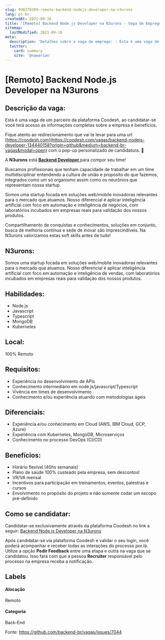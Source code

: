 ```yaml
---
slug: 998370309-remoto-backend-nodejs-developer-na-n3urons
lang: pt-br
createdAt: 2021-09-16
title: '[Remoto] Backend Node.js Developer na N3urons - Vaga de Emprego'
sitemap:
  lastModified: 2021-09-16
meta:
  description: 'Detalhes sobre a vaga de emprego: : Esta é uma vaga de um parceiro da plataforma Coodesh, ao candidatar-se você terá acesso as informações completas sobre a empresa e benefícios.  Fique atento ao redirecionamento que vai te levar para uma url [https://coodesh.com](https://coodesh.com/vagas/backend-nodejs-developer-134440158?origin=github&medium=backend-br-vagas&modal=open) com o pop-up personalizado de candidatura. 👋 <p>A <strong>N3urons</strong> está <strong><ins>Backend Developer </ins></strong>para compor seu time!&nbsp;</p> <p>Buscamos profissionais que tenham capacidade de trabalhar em um time multidisciplinar entendendo a cultura de união e propósito do que fazemos, integrados como um só organismo assim como os neurônios que representam nossa startup.</p> <p>Somos uma startup focada em soluções web/mobile inovadoras relevantes para o mercado que atuamos. Nosso diferencial é aplicar inteligência artificial com foco em automação e inteligência de negócios, com laboratórios incubados em empresas reais para validação dos nossos produtos.</p> <p>Compartilhamento de conquistas e conhecimentos, soluções em conjunto, busca de melhoria contínua e sede de inovar são imprescindíveis. Na N3urons valorizamos estas soft skills antes de tudo!</p>'
  twitter:
    card: summary
    site: '@nawarian'
---
```


# [Remoto] Backend Node.js Developer na N3urons

## Descrição da vaga: 
Esta é uma vaga de um parceiro da plataforma Coodesh, ao candidatar-se você terá acesso as informações completas sobre a empresa e benefícios.


Fique atento ao redirecionamento que vai te levar para uma url [https://coodesh.com](https://coodesh.com/vagas/backend-nodejs-developer-134440158?origin=github&medium=backend-br-vagas&modal=open) com o pop-up personalizado de candidatura. 👋
<p>A <strong>N3urons</strong> está <strong><ins>Backend Developer </ins></strong>para compor seu time!&nbsp;</p>
<p>Buscamos profissionais que tenham capacidade de trabalhar em um time multidisciplinar entendendo a cultura de união e propósito do que fazemos, integrados como um só organismo assim como os neurônios que representam nossa startup.</p>
<p>Somos uma startup focada em soluções web/mobile inovadoras relevantes para o mercado que atuamos. Nosso diferencial é aplicar inteligência artificial com foco em automação e inteligência de negócios, com laboratórios incubados em empresas reais para validação dos nossos produtos.</p>
<p>Compartilhamento de conquistas e conhecimentos, soluções em conjunto, busca de melhoria contínua e sede de inovar são imprescindíveis. Na N3urons valorizamos estas soft skills antes de tudo!</p>

## N3urons: 
 <p>Somos uma startup focada em soluções web/mobile inovadoras relevantes para o mercado que atuamos. Nosso diferencial é aplicar inteligência artificial com foco em automação e inteligência de vendas, com laboratórios incubados em empresas reais para validação dos nossos produtos.</p>
</p>

 ## Habilidades: 
 - Node.js 
- Javascript 
- Typescript 
- MongoDB 
- Kubernetes
## Local: 
 100% Remoto
## Requisitos: 
 - Experiência no desenvolvimento de APIs 
- Conhecimento intermediário em node.js/javascript/Typescript 
- Vivência em times de desenvolvimento 
- Conhecimento e/ou experiência atuando com metodologias ágeis
## Diferenciais: 
 - Experiência e/ou conhecimento em Cloud (AWS, IBM Cloud, GCP, Azure) 
- Experiência com Kubernetes, MongoDB, Microserviços 
- Conhecimento no processo DevOps (CI/CD)
## Benefícios: 
 - Horário flexível (40hs semanais) 
- Plano de saúde 100% custeado pela empresa, sem descontos! 
- VR/VA mensal 
- Incentivos para participação em treinamentos, eventos, palestras e cursos 
- Envolvimento no propósito do projeto e não somente codar um escopo pré-definido
## Como se candidatar:
Candidatar-se exclusivamente através da plataforma Coodesh no link a seguir: [Backend Node.js Developer na N3urons](https://coodesh.com/vagas/backend-nodejs-developer-134440158?origin=github&medium=backend-br-vagas&modal=open)


Após candidatar-se via plataforma Coodesh e validar o seu login, você poderá acompanhar e receber todas as interações do processo por lá. Utilize a opção **Pedir Feedback** entre uma etapa e outra na vaga que se candidatou. Isso fará com que a pessoa **Recruiter** responsável pelo processo na empresa receba a notificação.
## Labels
#### Alocação
Remoto
#### Categoria
Back-End

Fonte: https://github.com/backend-br/vagas/issues/7044
